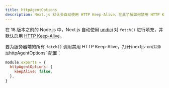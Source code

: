 ```yaml
---
title: httpAgentOptions
description: Next.js 默认会自动使用 HTTP Keep-Alive。在此了解如何禁用 HTTP Keep-Alive。
---
```


在 18 版本之前的 Node.js 中，Next.js 自动使用 [undici](/nextjs-cn/architecture/supported-browsers#polyfills) 对 `fetch()` 进行填充，并默认启用 [HTTP Keep-Alive](https://developer.mozilla.org/docs/Web/HTTP/Headers/Keep-Alive)。

要为服务器端的所有 `fetch()` 调用禁用 HTTP Keep-Alive，打开/nextjs-cn/`并添加`httpAgentOptions` 配置：

```js
module.exports = {
  httpAgentOptions: {
    keepAlive: false,
  },
}
```
